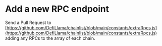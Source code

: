 # Add a new RPC endpoint

Send a Pull Request to [https://github.com/DefiLlama/chainlist/blob/main/constants/extraRpcs.js](https://github.com/DefiLlama/chainlist/blob/main/constants/extraRpcs.js) adding any RPCs to the array of each chain.
